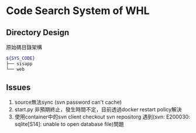 # Code Search System of WHL

## Directory Design

原始碼目錄架構

``` bash
${SYS_CODE}
├── sisapp
└── web

```

## Issues

1. source無法sync (svn password can't cache)
2. start.py 非預期終止，發生時間不定，目前透過docker restart policy解決
3. 使用container中的svn client checkout svn repositorg 遇到(svn: E200030: sqlite[S14]: unable to open database file)問題